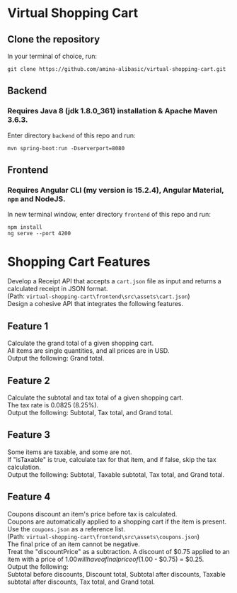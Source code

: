 # Virtual Shopping Cart

## Clone the repository
In your terminal of choice, run:
```
git clone https://github.com/amina-alibasic/virtual-shopping-cart.git
```
## Backend
### Requires Java 8 (jdk 1.8.0_361) installation & Apache Maven 3.6.3.
Enter directory `backend` of this repo and run:

```
mvn spring-boot:run -Dserverport=8080
```
## Frontend
### Requires Angular CLI (my version is 15.2.4), Angular Material, `npm` and NodeJS.
In new terminal window, enter directory `frontend` of this repo and run:
```
npm install
ng serve --port 4200
```
# Shopping Cart Features
Develop a Receipt API that accepts a `cart.json` file as input and returns a calculated receipt in JSON format.<br/>
(Path: `virtual-shopping-cart\frontend\src\assets\cart.json`)<br/>
Design a cohesive API that integrates the following features.

## Feature 1
Calculate the grand total of a given shopping cart.<br/>
All items are single quantities, and all prices are in USD.<br/>
Output the following: Grand total.

## Feature 2
Calculate the subtotal and tax total of a given shopping cart.<br/>
The tax rate is 0.0825 (8.25%).<br/>
Output the following: Subtotal, Tax total, and Grand total.

## Feature 3
Some items are taxable, and some are not.<br/>
If "isTaxable" is true, calculate tax for that item, and if false, skip the tax calculation.<br/>
Output the following: Subtotal, Taxable subtotal, Tax total, and Grand total.

## Feature 4
Coupons discount an item's price before tax is calculated.<br/>
Coupons are automatically applied to a shopping cart if the item is present.<br/>
Use the `coupons.json` as a reference list.<br/> 
(Path: `virtual-shopping-cart\frontend\src\assets\coupons.json`)<br/>
The final price of an item cannot be negative.<br/>
Treat the "discountPrice" as a subtraction. A discount of $0.75 applied to an item with a price of $1.00 will have a final price of ($1.00 - $0.75) = $0.25.
<br/>
Output the following: <br/>
Subtotal before discounts, Discount total, Subtotal after discounts, Taxable subtotal after discounts, Tax total, and Grand total.

